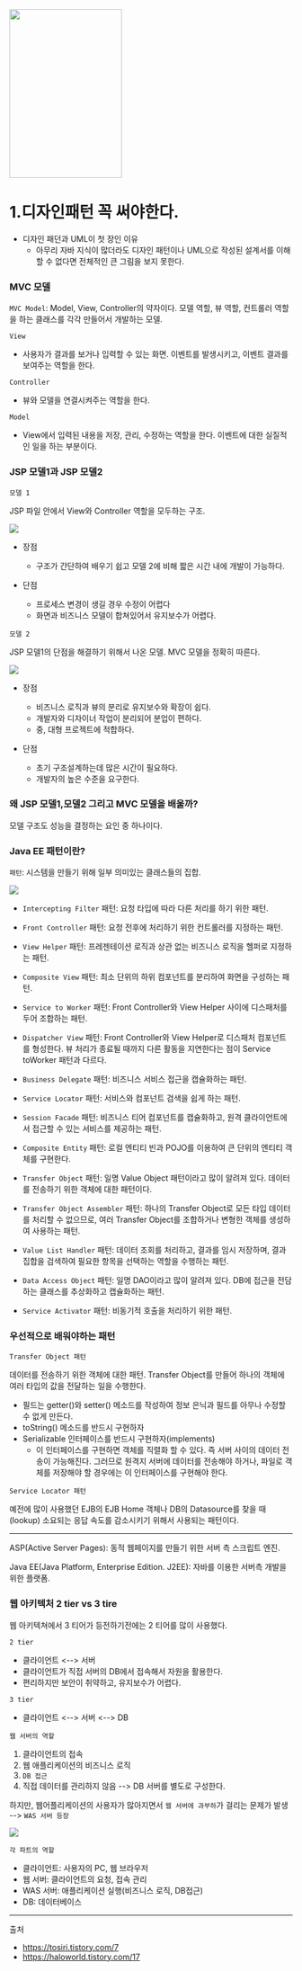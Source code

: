 
<img src="https://img1.daumcdn.net/thumb/R1280x0/?scode=mtistory2&fname=https%3A%2F%2Fblog.kakaocdn.net%2Fdn%2Fb434vb%2FbtqENsSE3P3%2FkORXIs3eIYcxtwy9xKVRuK%2Fimg.png" width="200" height="300">

# 1.디자인패턴 꼭 써야한다.

- 디자인 패던과 UML이 첫 장인 이유
    - 아무리 자바 지식이 많더라도 디자인 패턴이나 UML으로 작성된 설계서를
    이해할 수 없다면 전체적인 큰 그림을 보지 못한다.
      
      
### MVC 모델

`MVC Model`: Model, View, Controller의 약자이다. 모델 역할, 뷰 역할, 컨트롤러 역할을 하는 클래스를 각각 만들어서 개발하는 모델.

`View`
- 사용자가 결과를 보거나 입력할 수 있는 화면. 이벤트를 발생시키고, 이벤트 결과를 보여주는 역할을 한다.

`Controller`
- 뷰와 모델을 연결시켜주는 역할을 한다. 

`Model`
- View에서 입력된 내용을 저장, 관리, 수정하는 역할을 한다. 이벤트에 대한 실질적인
일을 하는 부분이다. 



### JSP 모델1과 JSP 모델2

`모델 1`

JSP 파일 안에서 View와 Controller 역할을 모두하는 구조.

![](image/JSP모델1.png)

- 장점
  - 구조가 간단하여 배우기 쉽고 모델 2에 비해 짧은 시간 내에 개발이 가능하다.
  
- 단점
  - 프로세스 변경이 생길 경우 수정이 어렵다
  - 화면과 비즈니스 모델이 합쳐있어서 유지보수가 어렵다.
  
`모델 2`

JSP 모델1의 단점을 해결하기 위해서 나온 모델. MVC 모델을 정확히 따른다.

![](image/JSP모델2.png)

- 장점
  - 비즈니스 로직과 뷰의 분리로 유지보수와 확장이 쉽다.
  - 개발자와 디자이너 작업이 분리되어 분업이 편하다.
  - 중, 대형 프로젝트에 적합하다.
  
- 단점
  - 초기 구조설계하는데 많은 시간이 필요하다.
  - 개발자의 높은 수준을 요구한다.

### 왜 JSP 모델1,모델2 그리고 MVC 모델을 배울까?

모델 구조도 성능을 결정하는 요인 중 하나이다.


### Java EE 패턴이란?

`패턴`: 시스템을 만들기 위해 일부 의미있는 클래스들의 집합.

![](image/core%20j2ee%20pattern.png)

- `Intercepting Filter` 패턴: 요청 타입에 따라 다른 처리를 하기 위한 패턴.
- `Front Controller` 패턴: 요청 전후에 처리하기 위한 컨트롤러를 지정하는 패턴.
- `View Helper` 패턴: 프레젠테이션 로직과 상관 없는 비즈니스 로직을 헬퍼로 지정하는 패턴.
- `Composite View` 패턴: 최소 단위의 하위 컴포넌트를 분리하여 화면을 구성하는 패턴.
- `Service to Worker` 패턴: Front Controller와 View Helper 사이에 디스패처를 두어 조합하는 패턴.
- `Dispatcher View` 패턴: Front Controller와 View Helper로 디스패처 컴포넌트를 형성한다.
뷰 처리가 종료될 때까지 다른 활동을 지연한다는 점이 Service toWorker 패턴과 다르다.
  
- `Business Delegate` 패턴: 비즈니스 서비스 접근을 캡슐화하는 패턴.
- `Service Locator` 패턴: 서비스와 컴포넌트 검색을 쉽게 하는 패턴.
- `Session Facade` 패턴: 비즈니스 티어 컴포넌트를 캡슐화하고, 원격 클라이언트에서 접근할 수 있는 서비스를 제공하는 패턴.
- `Composite Entity` 패턴: 로컬 엔티티 빈과 POJO를 이용하여 큰 단위의 엔티티 객체를 구현한다.
- `Transfer Object` 패턴: 일명 Value Object 패턴이라고 많이 알려져 있다. 
  데이터를 전송하기 위한 객체에 대한 패턴이다.
- `Transfer Object Assembler` 패턴: 하나의 Transfer Object로 모든 타입 데이터를 처리할 수 없으므로,
여러 Transfer Object를 조합하거나 변형한 객체를 생성하여 사용하는 패턴.
  
- `Value List Handler` 패턴: 데이터 조회를 처리하고, 결과를 임시 저장하며,
결과 집합을 검색하여 필요한 항목을 선택하는 역할을 수행하는 패턴.
  
- `Data Access Object` 패턴: 일명 DAO이라고 많이 알려져 있다. DB에 접근을 전담하는 클래스를 추상화하고 캡슐화하는 패턴.
- `Service Activator` 패턴: 비동기적 호출을 처리하기 위한 패턴.

### 우선적으로 배워야하는 패턴

`Transfer Object 패턴`

데이터를 전송하기 위한 객체에 대한 패턴. Transfer Object를 만들어 하나의 객체에 여러 타입의 값을 전달하는 일을 수행한다.

- 필드는 getter()와 setter() 메소드를 작성하여 정보 은닉과 필드를 아무나 수정할수 없게 만든다.
- toString() 메소드를 반드시 구현하자
- Serializable 인터페이스를 반드시 구현하자(implements)
  - 이 인터페이스를 구현하면 객체를 직렬화 할 수 있다. 즉 서버 사이의 데이터 전송이 가능해진다.
  그러므로 원격지 서버에 데이터를 전송해야 하거나, 파일로 객체를 저장해야 할 경우에는 이 인터페이스를 구현해야 한다.


`Service Locator 패턴`

예전에 많이 사용했던 EJB의 EJB Home 객체나 DB의 Datasource를 찾을 때(lookup) 소요되는 응답 속도를
감소시키기 위해서 사용되는 패턴이다.




---
ASP(Active Server Pages): 동적 웹페이지를 만들기 위한 서버 측 스크립트 엔진.

Java EE(Java Platform, Enterprise Edition. J2EE): 자바를 이용한 서버측 개발을 위한 플랫폼.

### 웹 아키텍처 2 tier vs 3 tire

웹 아키텍쳐에서 3 티어가 등전하기전에는 2 티어를 많이 사용했다.

`2 tier`

- 클라이언트 <--> 서버
- 클라이언트가 직접 서버의 DB에서 접속해서 자원을 활용한다.
- 편리하지만 보안이 취약하고, 유지보수가 어렵다.

`3 tier`

- 클라이언트 <--> 서버 <--> DB


`웹 서버의 역할`

1. 클라이언트의 접속
2. 웹 애플리케이션의 비즈니스 로직
3. `DB 접근`
4. 직접 데이터를 관리하지 않음 --> DB 서버를 별도로 구성한다.

하지만, 웹어플리케이션의 사용자가 많아지면서 `웹 서버에 과부하`가 걸리는 문제가 발생 --> `WAS 서버 등장`

![](image/웹서버와WAS.png)

`각 파트의 역할`
- 클라이언트: 사용자의 PC, 웹 브라우저
- 웹 서버: 클라이언트의 요청, 접속 관리
- WAS 서버: 애플리케이션 실행(비즈니스 로직, DB접근)
- DB: 데이터베이스

---

출처 

- <https://tosiri.tistory.com/7>
- <https://haloworld.tistory.com/17>